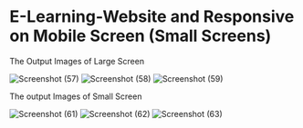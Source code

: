 # E-Learning-Website and Responsive on Mobile Screen (Small Screens)


The Output Images of Large Screen

![Screenshot (57)](https://github.com/RAMAKRISHNA1009/E-Learning-Website/assets/95414437/72a9a81d-230d-4587-9ddf-a1bc572d3825)
![Screenshot (58)](https://github.com/RAMAKRISHNA1009/E-Learning-Website/assets/95414437/7bd0b9c3-bc33-495a-84ad-8f9ec32bf6bf)
![Screenshot (59)](https://github.com/RAMAKRISHNA1009/E-Learning-Website/assets/95414437/719c990b-67a8-4e6d-b979-7b44766f58aa)


The output Images of Small Screen 

![Screenshot (61)](https://github.com/RAMAKRISHNA1009/E-Learning-Website/assets/95414437/77d7d126-3f18-45f9-934b-86fdb593d84f)
![Screenshot (62)](https://github.com/RAMAKRISHNA1009/E-Learning-Website/assets/95414437/fdb392d1-d4f9-4f37-9cfc-05cbb6e5a510)
![Screenshot (63)](https://github.com/RAMAKRISHNA1009/E-Learning-Website/assets/95414437/f8472829-70a9-46e9-9443-2ca05ce0cea1)
